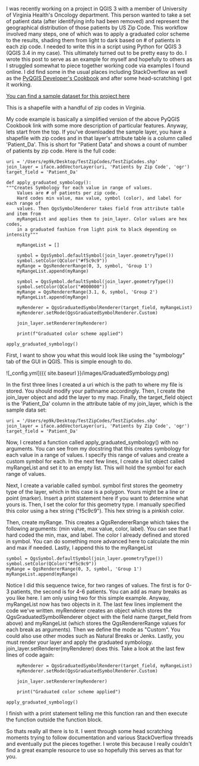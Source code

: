 I was recently working on a project in QGIS 3 with a member of University of Virginia Health's Oncology
department. This person wanted to take a set of patient data (after identifying info had
been removed) and represent the geographical distribution of those patients by US Zip Code. This workflow involved many steps, one of which was to apply a graduated color scheme to the results, shading them from light to dark based on # of patients in each zip code. I needed to write this in a script using Python for QGIS 3 (QGIS 3.4 in my case). This ultimately turned out to be pretty easy to do. I wrote this post to serve as an example for myself and hopefully to others as I struggled somewhat to piece together working code via examples I found online. I did find some in the usual places including StackOverflow as well as the [PyQGIS Developer's Cookbook](https://docs.qgis.org/testing/en/docs/pyqgis_developer_cookbook/vector.html) and after some head-scratching I got it working. 

[You can find a sample dataset for this project here](https://github.com/epurpur/PyQGIS-Scripts/blob/master/TestZipCodes.zip)

This is a shapefile with a handful of zip codes in Virginia.

My code example is basically a simplified version of the above PyQGIS Cookbook link with some more 
description of particular features. Anyway, lets start from the top. If you've downloaded
the sample layer, you have a shapefile with zip codes and in that layer's attribute table
is a column called 'Patient_Da'. This is short for "Patient Data" and shows a count
of number of patients by zip code. Here is the full code:


    uri = '/Users/ep9k/Desktop/TestZipCodes/TestZipCodes.shp'
    join_layer = iface.addVectorLayer(uri, 'Patients by Zip Code', 'ogr')
    target_field = 'Patient_Da'

    ﻿def apply_graduated_symbology():
    """Creates Symbology for each value in range of values. 
        Values are # of patients per zip code.
        Hard codes min value, max value, symbol (color), and label for each range of 
        values. Then QgsSymbolRenderer takes field from attribute table and item from 
        myRangeList and applies them to join_layer. Color values are hex codes, 
        in a graduated fashion from light pink to black depending on intensity"""
        
        myRangeList = []

        symbol = QgsSymbol.defaultSymbol(join_layer.geometryType())     
        symbol.setColor(QColor("#f5c9c9"))                              
        myRange = QgsRendererRange(0, 3, symbol, 'Group 1')                   
        myRangeList.append(myRange)                                     

        symbol = QgsSymbol.defaultSymbol(join_layer.geometryType())
        symbol.setColor(QColor("#000000"))
        myRange = QgsRendererRange(3.1, 6, symbol, 'Group 2')
        myRangeList.append(myRange)

        myRenderer = QgsGraduatedSymbolRenderer(target_field, myRangeList)  
        myRenderer.setMode(QgsGraduatedSymbolRenderer.Custom)               

        join_layer.setRenderer(myRenderer)                                  
    
        print(f"Graduated color scheme applied")

    apply_graduated_symbology()

First, I want to show you what this would look like using the "symbology" tab of the GUI
in QGIS. This is simple enough to do.



![_config.yml]({{ site.baseurl }}/images/GraduatedSymbology.png)

In the first three lines I created a uri which is the path to where my file is stored.
You should modify your pathname accordingly. Then, I create the join_layer object and 
add the layer to my map. Finally, the target_field object is the 'Patient_Da' column in
the attribute table of my join_layer, which is the sample data set:


    uri = '/Users/ep9k/Desktop/TestZipCodes/TestZipCodes.shp'
    join_layer = iface.addVectorLayer(uri, 'Patients by Zip Code', 'ogr')
    target_field = 'Patient_Da'


Now, I created a function called apply_graduated_symbology() with no arguments. You can 
see from my docstring that this creates symbology for each value in a range of values. I
specify this range of values and create a custom symbol for each. 
In the next few lines, I create a list object called myRangeList and set it to an empty
list. This will hold the symbol for each range of values. 

Next, I create a variable called symbol. symbol first stores the geometry type of the
layer, which in this case is a polygon. Yours might be a line or point (marker). Insert
a print statement here if you want to determine what yours is. Then, I set the color
for this geometry type. I manually specified this color using a hex string ("f5c9c9"). 
This hex string is a pinkish color.

Then, create myRange. This creates a QgsRendererRange which takes the following arguments:
(min value, max value, color, label). You can see that I hard coded the min, max, and
label. The color I already defined and stored in symbol. You can do something more
advanced here to calculate the min and max if needed. Lastly, I append this to the
myRangeList

 
    symbol = QgsSymbol.defaultSymbol(join_layer.geometryType())     
    symbol.setColor(QColor("#f5c9c9"))                              
    myRange = QgsRendererRange(0, 3, symbol, 'Group 1')                   
    myRangeList.append(myRange)


Notice I did this sequence twice, for two ranges of values. The first is for 0-3 patients,
the second is for 4-6 patients. You can add as many breaks as you like here. I am only 
using two for this simple example. Anyway, myRangeList now has two objects in it. The last
few lines implement the code we've written. myRenderer creates an object which stores the 
QgsGraduatedSymbolRenderer object with the field name (target_field from above) and 
myRangeList (which stores the QgsRendererRange values for each break as arguments). Then
we define the mode as "Custom". You could also use other modes such as Natural Breaks or
Jenks.
Lastly, you must render your layer and apply the graduated symbology. 
join_layer.setRenderer(myRenderer) does this. Take a look at the last few lines of code
again:


        myRenderer = QgsGraduatedSymbolRenderer(target_field, myRangeList)  
        myRenderer.setMode(QgsGraduatedSymbolRenderer.Custom)               

        join_layer.setRenderer(myRenderer)                                  
    
        print("Graduated color scheme applied")
    
    apply_graduated_symbology()
    
    
I finish with a print statement telling me this function ran and then execute the function
outside the function block.

So thats really all there is to it. I went through some head scratching moments trying to
follow documentation and various StackOverflow threads and eventually put the pieces
together. I wrote this because I really couldn't find a great example resource to use
so hopefully this serves as that for you.

